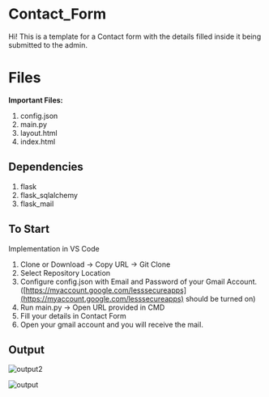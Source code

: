 # Contact_Form

Hi! This is a template for a Contact form with the details filled inside it being submitted to the admin.


# Files
**Important Files:**
1. config.json
2. main.py
3. layout.html
4. index.html

## Dependencies 
1. flask
2. flask_sqlalchemy
3. flask_mail

## To Start
Implementation in VS Code
1. Clone or Download -> Copy URL -> Git Clone
2. Select Repository Location
3. Configure config.json with Email and Password of your Gmail Account. ([https://myaccount.google.com/lesssecureapps](https://myaccount.google.com/lesssecureapps) should be turned on)
4. Run main.py -> Open URL provided in CMD
5. Fill your details in Contact Form
6. Open your gmail account and you will receive the mail.



## Output
![output2](https://user-images.githubusercontent.com/31448375/78271695-1931ed00-752a-11ea-9fdd-cf27afc2d9ab.jpg)

![output](https://user-images.githubusercontent.com/31448375/78271389-b93b4680-7529-11ea-9e65-2af26646c7ce.jpg)
```

